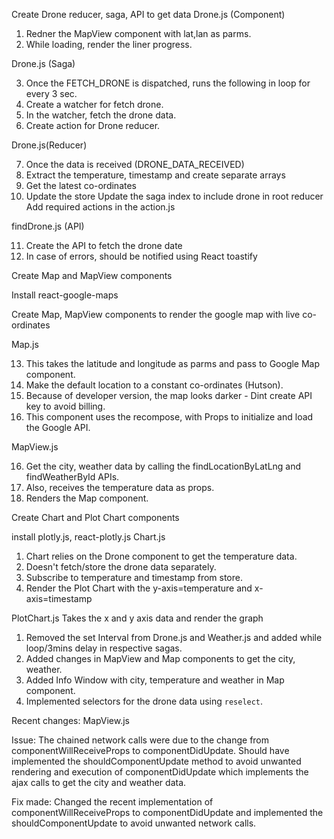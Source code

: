 Create Drone reducer, saga, API to get data
Drone.js (Component)

1.  Redner the MapView component with lat,lan as parms.
2.  While loading, render the liner progress.

Drone.js (Saga)

3.  Once the FETCH_DRONE is dispatched, runs the following in loop for every 3 sec.
4.  Create a watcher for fetch drone.
5.  In the watcher, fetch the drone data.
6.  Create action for Drone reducer.

Drone.js(Reducer)

7.  Once the data is received (DRONE_DATA_RECEIVED)
8.  Extract the temperature, timestamp and create separate arrays
9.  Get the latest co-ordinates
10. Update the store
    Update the saga index to include drone in root reducer
    Add required actions in the action.js

findDrone.js (API)

11. Create the API to fetch the drone date
12. In case of errors, should be notified using React toastify

Create Map and MapView components

Install react-google-maps

Create Map, MapView components to render the google map with live co-ordinates

Map.js

13. This takes the latitude and longitude as parms and pass to Google Map component.
14. Make the default location to a constant co-ordinates (Hutson).
15. Because of developer version, the map looks darker - Dint create API key
    to avoid billing.
16. This component uses the recompose, with Props to initialize and load the Google API.

MapView.js

16. Get the city, weather data by calling the findLocationByLatLng and findWeatherById APIs.
17. Also, receives the temperature data as props.
18. Renders the Map component.

Create Chart and Plot Chart components

install plotly.js, react-plotly.js
Chart.js

1.  Chart relies on the Drone component to get the temperature data.
2.  Doesn't fetch/store the drone data separately.
3.  Subscribe to temperature and timestamp from store.
4.  Render the Plot Chart with the y-axis=temperature and x-axis=timestamp

PlotChart.js
Takes the x and y axis data and render the graph

1. Removed the set Interval from Drone.js and Weather.js and added while loop/3mins delay in respective sagas.
2. Added changes in MapView and Map components to get the city, weather.
3. Added Info Window with city, temperature and weather in Map component.
4. Implemented selectors for the drone data using `reselect`.

Recent changes:
MapView.js

Issue:
The chained network calls were due to the change from componentWillReceiveProps to componentDidUpdate. Should have implemented the shouldComponentUpdate method to avoid
unwanted rendering and execution of componentDidUpdate which implements the ajax calls to get the city and weather data.

Fix made:
Changed the recent implementation of componentWillReceiveProps to componentDidUpdate
and implemented the shouldComponentUpdate to avoid unwanted network calls.
